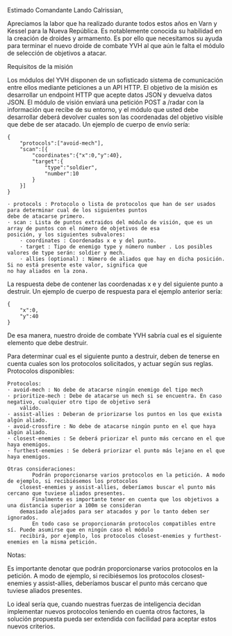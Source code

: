 Estimado Comandante Lando Calrissian,

Apreciamos la labor que ha realizado durante todos estos años en Varn y Kessel para la Nueva República. Es notablemente
conocida su habilidad en la creación de droides y armamento. Es por ello que necesitamos su ayuda para terminar el nuevo
droide de combate YVH al que aún le falta el módulo de selección de objetivos a atacar.

Requisitos de la misión

Los módulos del YVH disponen de un sofisticado sistema de comunicación entre ellos mediante peticiones a un API HTTP. El
objetivo de la misión es desarrollar un endpoint HTTP que acepte datos JSON y devuelva datos JSON.
El módulo de visión enviará una petición POST a /radar con la información que recibe de su entorno, y el módulo que
usted debe desarrollar deberá devolver cuales son las coordenadas del objetivo visible que debe de ser atacado.
Un ejemplo de cuerpo de envío sería:

    {
        "protocols":["avoid-mech"],
        "scan":[{
            "coordinates":{"x":0,"y":40},
            "target":{
                "type":"soldier",
                "number":10
            }
        }]
    }

    · protocols : Protocolo o lista de protocolos que han de ser usados para determinar cual de los siguientes puntos 
    debe de atacarse primero.
    · scan : Lista de puntos extraidos del módulo de visión, que es un array de puntos con el número de objetivos de esa
    posición, y los siguientes subvalores:
        · coordinates : Coordenadas x e y del punto.
        · target : Tipo de enemigo type y número number . Los posibles valores de type serán: soldier y mech.
        · allies (optional) : Número de aliados que hay en dicha posición. Si no está presente este valor, significa que
    no hay aliados en la zona.

La respuesta debe de contener las coordenadas x e y del siguiente punto a destruir. Un ejemplo de cuerpo de respuesta
para el ejemplo anterior sería:

    {
        "x":0,
        "y":40
    }

De esa manera, nuestro droide de combate YVH sabría cual es el siguiente elemento que debe destruir.

Para determinar cual es el siguiente punto a destruir, deben de tenerse en cuenta cuales son los protocolos solicitados,
y actuar según sus reglas. Protocolos disponibles:

    Protocolos:
    · avoid-mech : No debe de atacarse ningún enemigo del tipo mech
    · prioritize-mech : Debe de atacarse un mech si se encuentra. En caso negativo, cualquier otro tipo de objetivo será
        válido.
    · assist-allies : Deberan de priorizarse los puntos en los que exista algún aliado.
    · avoid-crossfire : No debe de atacarse ningún punto en el que haya algún aliado.
    · closest-enemies : Se deberá priorizar el punto más cercano en el que haya enemigos.
    · furthest-enemies : Se deberá priorizar el punto más lejano en el que haya enemigos.

    Otras consideraciones:
            Podrán proporcionarse varios protocolos en la petición. A modo de ejemplo, si recibiésemos los protocolos 
        closest-enemies y assist-allies, deberíamos buscar el punto más cercano que tuviese aliados presentes.
            Finalmente es importante tener en cuenta que los objetivos a una distancia superior a 100m se consideran 
        demasiado alejados para ser atacados y por lo tanto deben ser ignorados.
            En todo caso se proporcionarán protocolos compatibles entre sí. Puede asumirse que en ningún caso el módulo 
        recibirá, por ejemplo, los protocolos closest-enemies y furthest-enemies en la misma petición.

Notas:

Es importante denotar que podrán proporcionarse varios protocolos en la petición. A modo de ejemplo, si recibiésemos los
protocolos closest-enemies y assist-allies, deberíamos buscar el punto más cercano que tuviese aliados presentes.

Lo ideal sería que, cuando nuestras fuerzas de inteligencia decidan implementar nuevos protocolos teniendo en cuenta
otros factores, la solución propuesta pueda ser extendida con facilidad para aceptar estos nuevos criterios.